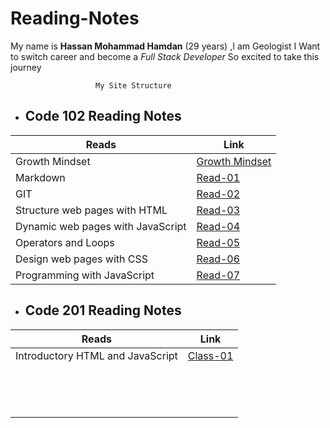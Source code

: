 # Reading-Notes



My name is **Hassan Mohammad Hamdan** (29 years) ,I am Geologist 
I Want to switch career and become a *Full Stack Developer*
So excited to take this journey 


 ``` 
                    My Site Structure
 ``` 

 - ## Code 102 Reading Notes  


Reads | Link
------------ | -------------
Growth Mindset | [Growth Mindset](Growth.md)
Markdown | [Read-01](Read-01.md)
GIT | [Read-02](Read-02.md)
Structure web pages with HTML | [Read-03](Read-03.md)
Dynamic web pages with JavaScript | [Read-04](Read-04.md)
Operators and Loops | [Read-05](Read-05.md)
Design web pages with CSS | [Read-06](Read-06.md)
Programming with JavaScript | [Read-07](Read-07.md)

- ## Code 201 Reading Notes


Reads | Link
------------ | -------------
 Introductory HTML and JavaScript | [Class-01](Class-01.md)
 | []()
 | []()
 | []()
 | []()
 | []()
 | []()
 | []()
 | []()
 | []()
 | []()
 | []()
 | []()
 | []()
 | []()

 


